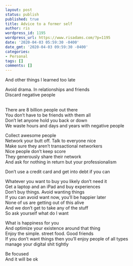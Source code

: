 ```yaml
---
layout: post
status: publish
published: true
title: Advice to a former self
author: ris
wordpress_id: 1195
wordpress_url: https://www.risadams.com/?p=1195
date: '2020-04-03 05:59:30 -0400'
date_gmt: '2020-04-03 09:59:30 -0400'
categories:
- Personal
tags: []
comments: []
---
```

<p><!-- wp:cover {"url":"https://www.risadams.com/wp-content/uploads/2020/04/gravel-pile-in-woman-s-hands-with-sea-background.jpg","id":1196} --></p>
<div class="wp-block-cover has-background-dim" style="background-image:url(https://www.risadams.com/wp-content/uploads/2020/04/gravel-pile-in-woman-s-hands-with-sea-background.jpg)">
<div class="wp-block-cover__inner-container"><!-- wp:paragraph {"align":"center","placeholder":"Write title&hellip;","fontSize":"large"} --></p>
<p class="has-text-align-center has-large-font-size">And other things I learned too late</p>
<p><!-- /wp:paragraph --></div>
</div>
<p><!-- /wp:cover --></p>
<p><!-- wp:paragraph --></p>
<p> Avoid drama. In relationships and friends<br> Discard negative people</p>
<p><!-- /wp:paragraph --></p>
<p><!-- wp:paragraph --></p>
<p><br> There are 8 billion people out there<br> You don&rsquo;t have to be friends with them all<br> Don&rsquo;t let anyone hold you back or down<br> We waste hours and days and years with negative people<br></p>
<p><!-- /wp:paragraph --></p>
<p><!-- wp:paragraph --></p>
<p> Collect awesome people<br> Network your butt off. Talk to everyone nice<br> Make sure they aren&rsquo;t transactional networkers<br> Nice people don&rsquo;t keep score<br> They generously share their network<br> And ask for nothing in return but your professionalism<br> </p>
<p><!-- /wp:paragraph --></p>
<p><!-- wp:paragraph --></p>
<p>Don&rsquo;t use a credit card and get into debt if you can<br> </p>
<p><!-- /wp:paragraph --></p>
<p><!-- wp:paragraph --></p>
<p>Whatever you want to buy you likely don&rsquo;t need it<br> Get a laptop and an iPad and buy experiences<br> Don&rsquo;t buy things. Avoid wanting things<br> If you can avoid want now, you&rsquo;ll be happier later<br> None of us are getting out of this alive<br> And we don&rsquo;t get to take any of the stuff<br> So ask yourself what do I want<br> </p>
<p><!-- /wp:paragraph --></p>
<p><!-- wp:paragraph --></p>
<p>What is happiness for you<br> And optimize your existence around that thing<br> Enjoy the simple. street food. Good friends<br> If you don&rsquo;t want things then you&rsquo;ll enjoy people of all types<br> manage your digital shit tightly<br></p>
<p><!-- /wp:paragraph --></p>
<p><!-- wp:paragraph --></p>
<p> Be focused<br> And it will be ok</p>
<p><!-- /wp:paragraph --></p>
